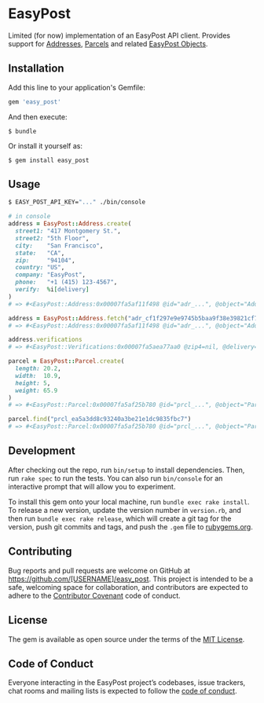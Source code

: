 # EasyPost

Limited (for now) implementation of an EasyPost API client. Provides support for [Addresses](https://www.easypost.com/docs/api#addresses), [Parcels](https://www.easypost.com/docs/api#parcels) and related [EasyPost Objects](https://www.easypost.com/docs/api#objects).


## Installation

Add this line to your application's Gemfile:

```ruby
gem 'easy_post'
```

And then execute:

    $ bundle

Or install it yourself as:

    $ gem install easy_post

## Usage

```sh
$ EASY_POST_API_KEY="..." ./bin/console
```

```rb
# in console
address = EasyPost::Address.create(
  street1: "417 Montgomery St.",
  street2: "5th Floor",
  city:    "San Francisco",
  state:   "CA",
  zip:     "94104",
  country: "US",
  company: "EasyPost",
  phone:   "+1 (415) 123-4567",
  verify:  %i[delivery]
)
# => #<EasyPost::Address:0x00007fa5af11f498 @id="adr_...", @object="Address", ...>

address = EasyPost::Address.fetch("adr_cf1f297e9e9745b5baa9f38e39821cf7")
# => #<EasyPost::Address:0x00007fa5af11f498 @id="adr_...", @object="Address", ...>

address.verifications
# => #<EasyPost::Verifications:0x00007fa5aea77aa0 @zip4=nil, @delivery={"success"=>true, "errors"=>[], ...>

parcel = EasyPost::Parcel.create(
  length: 20.2,
  width:  10.9,
  height: 5,
  weight: 65.9
)
# => #<EasyPost::Parcel:0x00007fa5af25b780 @id="prcl_...", @object="Parcel", ...>

parcel.find("prcl_ea5a3dd8c93240a3be21e1dc9835fbc7")
# => #<EasyPost::Parcel:0x00007fa5af25b780 @id="prcl_...", @object="Parcel", ...>
```

## Development

After checking out the repo, run `bin/setup` to install dependencies. Then, run `rake spec` to run the tests. You can also run `bin/console` for an interactive prompt that will allow you to experiment.

To install this gem onto your local machine, run `bundle exec rake install`. To release a new version, update the version number in `version.rb`, and then run `bundle exec rake release`, which will create a git tag for the version, push git commits and tags, and push the `.gem` file to [rubygems.org](https://rubygems.org).

## Contributing

Bug reports and pull requests are welcome on GitHub at https://github.com/[USERNAME]/easy_post. This project is intended to be a safe, welcoming space for collaboration, and contributors are expected to adhere to the [Contributor Covenant](http://contributor-covenant.org) code of conduct.

## License

The gem is available as open source under the terms of the [MIT License](https://opensource.org/licenses/MIT).

## Code of Conduct

Everyone interacting in the EasyPost project’s codebases, issue trackers, chat rooms and mailing lists is expected to follow the [code of conduct](https://github.com/[USERNAME]/easy_post/blob/master/CODE_OF_CONDUCT.md).
